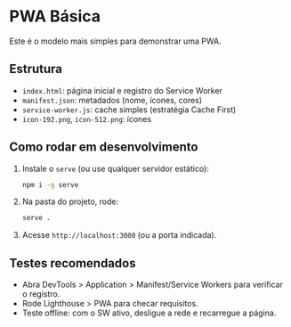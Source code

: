# PWA Básica
Este é o modelo mais simples para demonstrar uma PWA.

## Estrutura
- `index.html`: página inicial e registro do Service Worker
- `manifest.json`: metadados (nome, ícones, cores)
- `service-worker.js`: cache simples (estratégia Cache First)
- `icon-192.png`, `icon-512.png`: ícones

## Como rodar em desenvolvimento
1. Instale o `serve` (ou use qualquer servidor estático):
   ```bash
   npm i -g serve
   ```
2. Na pasta do projeto, rode:
   ```bash
   serve .
   ```
3. Acesse `http://localhost:3000` (ou a porta indicada).

## Testes recomendados
- Abra DevTools > Application > Manifest/Service Workers para verificar o registro.
- Rode Lighthouse > PWA para checar requisitos.
- Teste offline: com o SW ativo, desligue a rede e recarregue a página.
